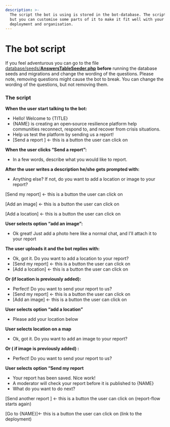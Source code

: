 ```yaml
---
description: >-
  The script the bot is using is stored in the bot-database. The script is set,
  but you can customise some parts of it to make it fit well with your
  deployment and organisation.
---
```


# The bot script

If you feel adventurous you can go to the file [database/seeds/**AnswersTableSeeder.php**](https://github.com/ushahidi/platform-facebook-bot/blob/master/database/seeds/AnswersTableSeeder.php) **before** running the database seeds and migrations and change the wording of the questions. Please note, removing questions might cause the bot to break. You can change the wording of the questions, but not removing them.

### The script

**When the user start  talking to the bot:**

* Hello! Welcome to {TITLE}
* {NAME}  is creating an open‐source resilience platform help communities reconnect, respond to, and recover from crisis situations.
* Help us test the platform by sending us a report!
* \[Send a report \] ← this is a button the user can click on

**When the user clicks “Send a report”:**

* In a few words, describe what you would like to report.

**After the user writes a description he/she gets prompted with:**

* Anything else? If not, do you want to add a location or image to your report?

\[Send my report\] ← this is a button the user can click on

\[Add an image\] ← this is a button the user can click on

\[Add a location\] ← this is a button the user can click on

**User selects option  “add an image”:**

* Ok great! Just add a photo here like a normal chat, and I'll attach it to your report

**The user uploads it and the bot replies with:**

* Ok, got it. Do you want to add a location to your report?
* \[Send my report\]  ← this is a button the user can click on
* \[Add a location\]  ← this is a button the user can click on

**Or \(if location is previously added\):**

* Perfect! Do you want to send your report to us?
* \[Send my report\]  ← this is a button the user can click on
* \[Add an image\]  ← this is a button the user can click on

**User selects option “add a location”**

* Please add your location below

**User selects location on a map**

* Ok, got it. Do you want to add an image to your report?

**Or  \( if image is previously added\) :**

* Perfect! Do you want to send your report to us?

**User selects option “Send my report**

* Your report has been saved. Nice work!
* A moderator will check your report before it is published to {NAME}
* What do you want to do next?

 \[Send another report \] ← this is a button the user can click on \(report-flow starts again\)

\[Go to {NAME}\]← this is a button the user can click on \(link to the deployment\)  
  


